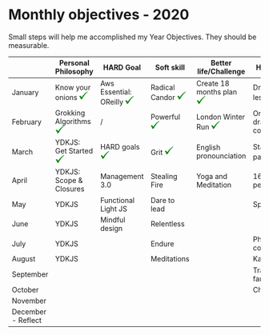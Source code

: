 # Monthly objectives - 2020

Small steps will help me accomplished my Year Objectives. 
They should be measurable.

|         | Personal Philosophy      | HARD Goal                | Soft skill     | Better life/Challenge         | Happiness                 |
|---------------------|--------------------------|--------------------------|----------------|-------------------------------|---------------------------|
| January             | Know your onions ![](../img/v.png)        | Aws Essential: OReilly ![](../img/v.png)| Radical Candor ![](../img/v.png) | Create 18 months plan ![](../img/v.png)         | Drawing lesson ![](../img/v.png)            |
| February            | Grokking Algorithms ![](../img/v.png)      | /                        | Powerful ![](../img/v.png)       | London Winter Run ![](../img/v.png)       | Online drawing couse |
| March    | YDKJS: Get Started ![](../img/v.png)      | HARD goals ![](../img/v.png)       | Grit ![](../img/v.png)           | English pronounciation | Start painting ![](../img/v.png)            |
| April               | YDKJS: Scope & Closures | Management 3.0           | Stealing Fire  | Yoga and Meditation           | 16 personalities   |
| May                 | YDKJS                    | Functional Light JS      | Dare to lead   |                               | Spanish ?                 |
| June      | YDKJS                    | Mindful design           | Relentless     |                               |                           |
| July                | YDKJS                    |                          | Endure         |                               | Photography course        |
| August              | YDKJS                    |                          |       Meditations         |                               | Kayaking                  |
| September |                          |                          |                |                               | Travel with family        |
| October             |                          |                          |                |                               | Chinese ?                 |
| November            |                          |                          |                |                               |                           |
| December - Reflect  |                          |                          |                |                               |                           |
